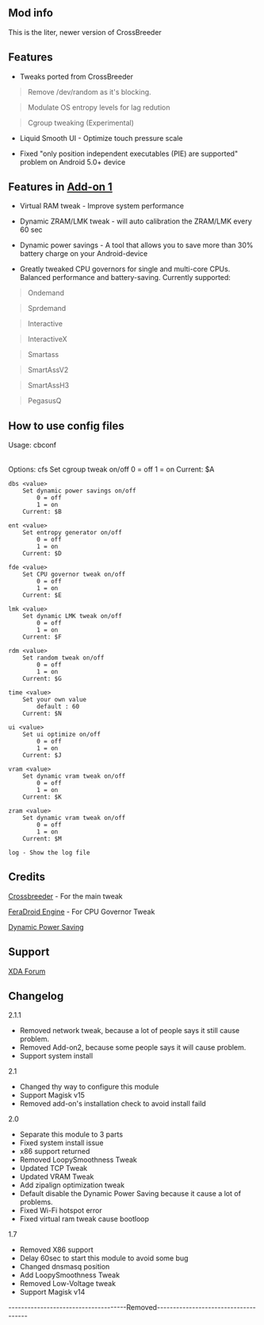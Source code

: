 ## Mod info

This is the liter, newer version of CrossBreeder 

## Features

- Tweaks ported from CrossBreeder

> Remove /dev/random as it's blocking.

> Modulate OS entropy levels for lag redution

> Cgroup tweaking (Experimental)

- Liquid Smooth UI - Optimize touch pressure scale

- Fixed "only position independent executables (PIE) are supported" problem on Android 5.0+ device

## Features in [Add-on 1](https://forum.xda-developers.com/attachment.php?attachmentid=4419399&stc=1&d=1518579092)

- Virtual RAM tweak - Improve system performance

- Dynamic ZRAM/LMK tweak - will auto calibration the ZRAM/LMK every 60 sec

- Dynamic power savings - A tool that allows you to save more than 30% battery charge on your Android-device

- Greatly tweaked CPU governors for single and multi-core CPUs. Balanced performance and battery-saving. Currently supported:

> Ondemand

> Sprdemand

> Interactive

> InteractiveX

> Smartass

> SmartAssV2

> SmartAssH3

> PegasusQ

## How to use config files

Usage: cbconf <option> <value>

Options:
    cfs <value>
	    Set cgroup tweak on/off
            0 = off
            1 = on
        Current: $A

    dbs <value>
	    Set dynamic power savings on/off
            0 = off
            1 = on
        Current: $B

    ent <value>
	    Set entropy generator on/off
            0 = off
            1 = on
        Current: $D

    fde <value>
	    Set CPU governor tweak on/off
            0 = off
            1 = on
        Current: $E

    lmk <value>
	    Set dynamic LMK tweak on/off
            0 = off
            1 = on
        Current: $F

    rdm <value>
	    Set random tweak on/off
            0 = off
            1 = on
        Current: $G

    time <value>
        Set your own value
            default : 60
        Current: $N

    ui <value>
	    Set ui optimize on/off
            0 = off
            1 = on
        Current: $J

    vram <value>
	    Set dynamic vram tweak on/off
            0 = off
            1 = on
        Current: $K

    zram <value>
	    Set dynamic vram tweak on/off
            0 = off
            1 = on
        Current: $M

    log - Show the log file
	
## Credits

[Crossbreeder](https://forum.xda-developers.com/showthread.php?t=2113150) - For the main tweak

[FeraDroid Engine](https://forum.xda-developers.com/android/software-hacking/beta-feradroid-engine-v0-19-ultimate-t3284421) - For CPU Governor Tweak

[Dynamic Power Saving](http://4pda.ru/forum/index.php?showtopic=620736&st=1120)

## Support

[XDA Forum](https://forum.xda-developers.com/apps/magisk/tweak-crossbreeder-lite-t3594401)

## Changelog

2.1.1

- Removed network tweak, because a lot of people says it still cause problem.
- Removed Add-on2, because some people says it will cause problem.
- Support system install

2.1

- Changed thy way to configure this module
- Support Magisk v15
- Removed add-on's installation check to avoid install faild

2.0 

- Separate this module to 3 parts
- Fixed system install issue
- x86 support returned
- Removed LoopySmoothness Tweak
- Updated TCP Tweak
- Updated VRAM Tweak
- Add zipalign optimization tweak
- Default disable the Dynamic Power Saving because it cause a lot of problems.
- Fixed Wi-Fi hotspot error
- Fixed virtual ram tweak cause bootloop

1.7 

- Removed X86 support
- Delay 60sec to start this module to avoid some bug
- Changed dnsmasq position
- Add LoopySmoothness Tweak
- Removed Low-Voltage tweak
- Support Magisk v14

-------------------------------------Removed-------------------------------------

